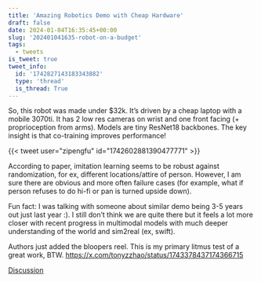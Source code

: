 ```yaml
---
title: 'Amazing Robotics Demo with Cheap Hardware'
draft: false
date: 2024-01-04T16:35:45+00:00
slug: '202401041635-robot-on-a-budget'
tags:
  - tweets
is_tweet: true
tweet_info:
  id: '1742827143183343882'
  type: 'thread'
  is_thread: True
---
```




So, this robot was made under $32k. It’s driven by a cheap laptop with a mobile 3070ti. It has 2 low res cameras on wrist and one front facing (+ proprioception from arms). Models are tiny ResNet18 backbones. The key insight is that co-training improves performance!

{{< tweet user="zipengfu" id="1742602881390477771" >}}

According to paper, imitation learning seems to be robust against randomization, for ex, different locations/attire of person. However, I am sure there are obvious and more often failure cases (for example, what if person refuses to do hi-fi or pan is turned upside down).

Fun fact: I was talking with someone about similar demo being 3-5 years out just last year :). I still don’t think we are quite there but it feels a lot more closer with recent progress in multimodal models with much deeper understanding of the world and sim2real  (ex, swift).

Authors just added the bloopers reel. This is my primary litmus test of a great work, BTW. <https://x.com/tonyzzhao/status/1743378437174366715>

[Discussion](https://x.com/sytelus/status/1742827143183343882)
